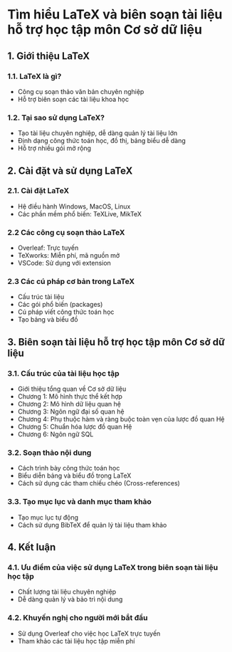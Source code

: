 # Tìm hiểu LaTeX và biên soạn tài liệu hỗ trợ học tập môn Cơ sở dữ liệu

## 1. Giới thiệu LaTeX
### 1.1. LaTeX là gì?
  - Công cụ soạn thảo văn bản chuyên nghiệp
  - Hỗ trợ biên soạn các tài liệu khoa học
### 1.2. Tại sao sử dụng LaTeX?
  - Tạo tài liệu chuyên nghiệp, dễ dàng quản lý tài liệu lớn
  - Định dạng công thức toán học, đồ thị, bảng biểu dễ dàng
  - Hỗ trợ nhiều gói mở rộng

## 2. Cài đặt và sử dụng LaTeX
### 2.1. Cài đặt LaTeX
  - Hệ điều hành Windows, MacOS, Linux
  - Các phần mềm phổ biến: TeXLive, MikTeX
### 2.2 Các công cụ soạn thảo LaTeX
  - Overleaf: Trực tuyến
  - TeXworks: Miễn phí, mã nguồn mở
  - VSCode: Sử dụng với extension
### 2.3 Các cú pháp cơ bản trong LaTeX
  - Cấu trúc tài liệu
  - Các gói phổ biến (packages)
  - Cú pháp viết công thức toán học
  - Tạo bảng và biểu đồ

## 3. Biên soạn tài liệu hỗ trợ học tập môn Cơ sở dữ liệu
### 3.1. Cấu trúc của tài liệu học tập
  - Giới thiệu tổng quan về Cơ sở dữ liệu
  - Chương 1: Mô hình thực thể kết hợp
  - Chương 2: Mô hình dữ liệu quan hệ
  - Chương 3: Ngôn ngữ đại số quan hệ
  - Chương 4: Phụ thuộc hàm và ràng buộc toàn vẹn của lược đồ quan Hệ
  - Chương 5: Chuẩn hóa lược đồ quan Hệ
  - Chương 6: Ngôn ngữ SQL
### 3.2. Soạn thảo nội dung
  - Cách trình bày công thức toán học
  - Biểu diễn bảng và biểu đồ trong LaTeX
  - Cách sử dụng các tham chiếu chéo (Cross-references)
### 3.3. Tạo mục lục và danh mục tham khảo
  - Tạo mục lục tự động
  - Cách sử dụng BibTeX để quản lý tài liệu tham khảo

## 4. Kết luận
### 4.1. Ưu điểm của việc sử dụng LaTeX trong biên soạn tài liệu học tập
  - Chất lượng tài liệu chuyên nghiệp
  - Dễ dàng quản lý và bảo trì nội dung
### 4.2. Khuyến nghị cho người mới bắt đầu
  - Sử dụng Overleaf cho việc học LaTeX trực tuyến
  - Tham khảo các tài liệu học tập miễn phí
